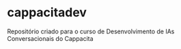 # cappacitadev
Repositório criado para o curso de Desenvolvimento de IAs Conversacionais do Cappacita
